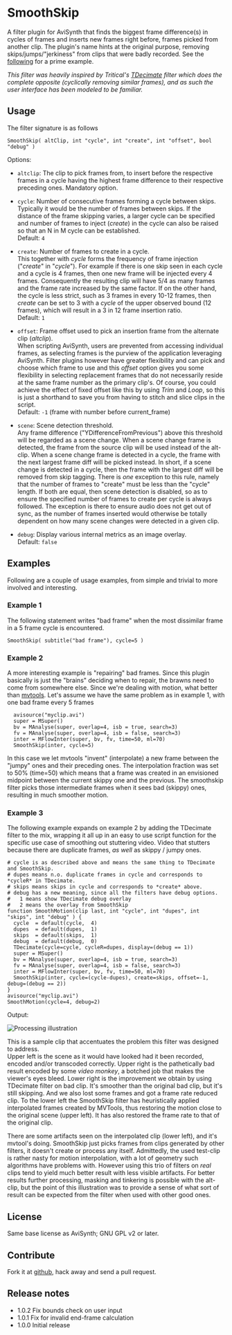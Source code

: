 # SmoothSkip

A filter plugin for AviSynth that finds the biggest frame difference(s) in cycles of frames and inserts new frames right before, frames picked from another clip.  The plugin's name hints at the original purpose, removing skips/jumps/"jerkiness" from clips that were badly recorded. See the [following][1] for a prime example.

*This filter was heavily inspired by Tritical's [TDecimate][3] filter which does the complete opposite (cyclically removing similar frames), and as such the user interface has been modeled to be familiar.*

## Usage
The filter signature is as follows
```
SmoothSkip( altClip, int "cycle", int "create", int "offset", bool "debug" )

```
Options:

* `altclip`: The clip to pick frames from, to insert before the respective frames in a cycle having the highest frame difference to their respective preceding ones. Mandatory option.

* `cycle`: Number of consecutive frames forming a cycle between skips.  
Typically it would be the number of frames between skips. If the distance of the frame skipping varies, a larger cycle can be specified and number of frames to inject (*create*) in the cycle can also be raised so that an N in M cycle can be established.  
Default: `4`

* `create`: Number of frames to create in a cycle.  
This together with *cycle* forms the frequency of frame injection ("*create*" in "*cycle*"). For example if there is one skip seen in each cycle and a cycle is 4 frames, then one new frame will be injected every 4 frames. Consequently the resulting clip will have 5/4 as many frames and the frame rate increased by the same factor. If on the other hand, the cycle is less strict, such as 3 frames in every 10-12 frames, then *create* can be set to 3 with a *cycle* of the upper observed bound (12 frames), which will result in a 3 in 12 frame insertion ratio.  
Default: `1`

* `offset`: Frame offset used to pick an insertion frame from the alternate clip (*altclip*).  
When scripting AviSynth, users are prevented from accessing individual frames, as selecting frames is the purview of the application leveraging AviSynth. Filter plugins however have greater flexibility and can pick and choose which frame to use and this *offset* option gives you some flexibility in selecting replacement frames that do not necessarily reside at the same frame number as the primary clip's. Of course, you could achieve the effect of fixed offset like this by using *Trim* and *Loop*, so this is just a shorthand to save you from having to stitch and slice clips in the script.  
Default: `-1` (frame with number before current_frame)

* `scene`: Scene detection threshold.  
Any frame difference ("YDifferenceFromPrevious") above this threshold will be regarded as a scene change. When a scene change frame is detected, the frame from the source clip will be used instead of the alt-clip. When a scene change frame is detected in a cycle, the frame with the next largest frame diff will be picked instead. In short, if a scene change is detected in a cycle, then the frame with the largest diff will be removed from skip tagging. There is _one_ exception to this rule, namely that the number of frames to "create" must be less than the "cycle" length. If both are equal, then scene detection is disabled, so as to ensure the specified number of frames to create per cycle is always followed. The exception is there to ensure audio does not get out of sync, as the number of frames inserted would otherwise be totally dependent on how many scene changes were detected in a given clip.

* `debug`: Display various internal metrics as an image overlay.  
Default: `false`


## Examples
Following are a couple of usage examples, from simple and trivial to more involved and interesting.

### Example 1
The following statement writes "bad frame" when the most dissimilar frame in a 5 frame cycle is encountered.
```
SmoothSkip( subtitle("bad frame"), cycle=5 )
```
### Example 2
A more interesting example is "repairing" bad frames. Since this plugin basically is just the "brains" deciding when to repair, the brawns need to come from somewhere else. Since we're dealing with motion, what better than [mvtools][2].
Let's assume we have the same problem as in example 1, with one bad frame every 5 frames
```
  avisource("myclip.avi")
  super = MSuper()
  bv = MAnalyse(super, overlap=4, isb = true, search=3)
  fv = MAnalyse(super, overlap=4, isb = false, search=3)
  inter = MFlowInter(super, bv, fv, time=50, ml=70)
  SmoothSkip(inter, cycle=5)

```
In this case we let mvtools "invent" (interpolate) a new frame between the "jumpy" ones and their preceding ones. The interpolation fraction was set to 50% (time=50) which means that a frame was created in an envisioned midpoint between the current skippy one and the previous. The smoothskip filter picks those intermediate frames when it sees bad (skippy) ones, resulting in much smoother motion.

### Example 3
The following example expands on example 2 by adding the TDecimate filter to the mix, wrapping it all up in an easy to use script function for the specific use case of smoothing out stuttering video. Video that stutters because there are duplicate frames, *as well* as skippy / jumpy ones.

```
# cycle is as described above and means the same thing to TDecimate and SmoothSkip.
# dupes means n.o. duplicate frames in cycle and corresponds to *cycleR* in TDecimate.
# skips means skips in cycle and corresponds to *create* above.
# debug has a new meaning, since all the filters have debug options. 
#   1 means show TDecimate debug overlay 
#   2 means the overlay from SmoothSkip
function SmoothMotion(clip last, int "cycle", int "dupes", int "skips", int "debug" ) {
  cycle  = default(cycle,  4)
  dupes  = default(dupes,  1)
  skips  = default(skips,  1)
  debug  = default(debug,  0)
  TDecimate(cycle=cycle, cycleR=dupes, display=(debug == 1))
  super = MSuper()
  bv = MAnalyse(super, overlap=4, isb = true, search=3)
  fv = MAnalyse(super, overlap=4, isb = false, search=3)
  inter = MFlowInter(super, bv, fv, time=50, ml=70)
  SmoothSkip(inter, cycle=(cycle-dupes), create=skips, offset=-1, debug=(debug == 2))
}
avisource("myclip.avi")
SmoothMotion(cycle=4, debug=2)
```

Output:

![Processing illustration][img]

This is a sample clip that accentuates the problem this filter was designed to address.  
Upper left is the scene as it would have looked had it been recorded, encoded and/or transcoded correctly. Upper right is the pathetically bad result encoded by some *video monkey*, a botched job that makes the viewer's eyes bleed.
Lower right is the improvement we obtain by using TDecimate filter on bad clip. It's smoother than the original bad clip, but it's still skipping. And we also lost some frames and got a frame rate reduced clip. To the lower left the SmoothSkip filter has heuristically applied interpolated frames created by MVTools, thus restoring the motion close to the original scene (upper left). It has also restored the frame rate to that of the original clip.

There are some artifacts seen on the interpolated clip (lower left), and it's mvtool's doing. SmoothSkip just picks frames from clips generated by other filters, it doesn't create or process any itself. Admittedly, the used test-clip is rather nasty for motion interpolation, with a lot of geometry such algorithms have problems with. However using this trio of filters on *real* clips tend to yield much better result with less visible artifacts. For better results further processing, masking and tinkering is possible with the alt-clip, but the point of this illustration was to provide a sense of what sort of result can be expected from the filter when used with other good ones.

## License
Same base license as AviSynth; GNU GPL v2 or later.  

## Contribute
Fork it at [github], hack away and send a pull request.

## Release notes
* 1.0.2 Fix bounds check on user input
* 1.0.1 Fix for invalid end-frame calculation
* 1.0.0 Initial release

[img]: https://griffeltavla.files.wordpress.com/2015/07/smoothskip-fast-white.gif
[1]: https://www.youtube.com/watch?v=j9cFHYHMQcY
[2]: http://avisynth.org.ru/mvtools/mvtools.html
[3]: http://avisynth.org.ru/docs/english/externalfilters/tivtc_tdecimate.htm
[github]: http://https://github.com/jojje/SmoothSkip
